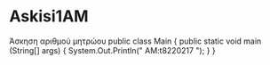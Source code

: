 # Askisi1AM
Άσκηση αριθμού μητρώου
public class Main {
 public static void main (String[] args) {
  System.Out.Println(" AM:t8220217 ");
   }
  }
